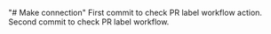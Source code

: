 "# Make connection" 
First commit to check PR label workflow action.
Second commit to check PR label workflow.
